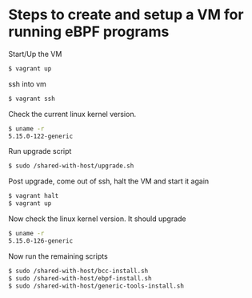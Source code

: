 # Steps to create and setup a VM for running eBPF programs

Start/Up the VM
```bash
$ vagrant up
```

ssh into vm
```bash
$ vagrant ssh
```
Check the current linux kernel version.
```bash
$ uname -r
5.15.0-122-generic
```

Run upgrade script
```bash
$ sudo /shared-with-host/upgrade.sh
```

Post upgrade, come out of ssh, halt the VM and start it again
```bash
$ vagrant halt
$ vagrant up
```
Now check the linux kernel version. It should upgrade
```bash
$ uname -r
5.15.0-126-generic
```
Now run the remaining scripts
```bash
$ sudo /shared-with-host/bcc-install.sh
$ sudo /shared-with-host/ebpf-install.sh
$ sudo /shared-with-host/generic-tools-install.sh
```
